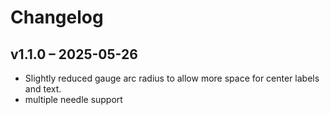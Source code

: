 # Changelog

## v1.1.0 – 2025-05-26
- Slightly reduced gauge arc radius to allow more space for center labels and text.
- multiple needle support
